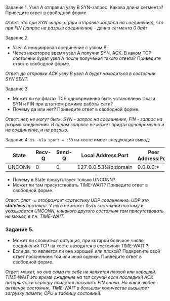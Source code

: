 Задание 1.
Узел А отправил узлу В SYN-запрос.
Какова длина сегмента?
Приведите ответ в свободной форме.

*Ответ: что при SYN запросе (при отправке запроса на соединение), что при FIN (запрос на разрыв соединения) - длина сегмента 0 байт*


Задание 2.
- Узел А инициировал соединение с узлом В.
- Через некоторое время узел А получил SYN, ACK.
В каком TCP состоянии будет узел А после получения такого ответа?
Приведите ответ в свободной форме.

*Ответ: до отправки ACK узлу B узел A будет находиться в состоянии SYN SENT.*


Задание 3.
- Может ли во флагах TCP одновременно быть установлены флаги SYN и FIN при штатном режиме работы сети?
- Почему да или нет?
Приведите ответ в свободной форме.

*Ответ: нет, не могут быть. SYN - запрос на соединение, FIN - запрос на разрыв соединения. В одном запросе не может придти одновременно и на соединение, и на разрыв.*


Задание 4.
`ss -ula sport = :53` на хосте имеет следующий вывод:

State | Recv-Q | Send-Q | Local Address:Port | Peer Address:Port | Process |
------|--------|--------|--------------------|-------------------|---------|
UNCONN|0       |0       | 127.0.0.53%lo:domain|0.0.0.0:\*        |         |

- Почему в State присутствует только UNCONN?
- Может ли там присутствовать TIME-WAIT?
Приведите ответ в свободной форме.

*Ответ: флаг `-u` отображает статистику UDP соединению. UDP это __stateless__ протокол. У него не может быть состояний поэтому и указывается UNCONN, никакого другого состояния там присутствовать не может, в т.ч. TIME-WAIT.*


### Задание 5.
- Может ли сложиться ситуация, при которой большое число соединений TCP на хосте находятся в состоянии TIME-WAIT ?
- Если да, то является ли она хорошей или плохой?
Подкрепите свой ответ пояснением той или иной оценки.
Приведите ответ в свободной форме.

*Ответ: может, но она сама по себе не является плохой или хорошей. TIME-WAIT это время ожидание на тот случай если последний ACK потеряется и серверу придется посылать FIN снова. Но как и любое активное состояние, TIME-WAIT в большом количестве вызывает загрузку памяти, CPU и таблицу состояний.*



